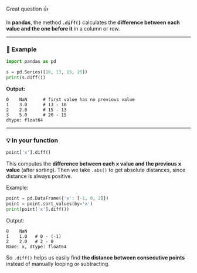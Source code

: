 Great question 👍

In **pandas**, the method **`.diff()`** calculates the **difference between each value and the one before it** in a column or row.

---

### 🧩 Example

```python
import pandas as pd

s = pd.Series([10, 13, 15, 20])
print(s.diff())
```

**Output:**

```
0    NaN      # first value has no previous value
1    3.0      # 13 - 10
2    2.0      # 15 - 13
3    5.0      # 20 - 15
dtype: float64
```

---

### 💡 In your function

```python
point['x'].diff()
```

This computes the **difference between each x value and the previous x value** (after sorting).
Then we take `.abs()` to get absolute distances, since distance is always positive.

Example:

```python
point = pd.DataFrame({'x': [-1, 0, 2]})
point = point.sort_values(by='x')
print(point['x'].diff())
```

Output:

```
0    NaN
1    1.0   # 0 - (-1)
2    2.0   # 2 - 0
Name: x, dtype: float64
```

So `.diff()` helps us easily find **the distance between consecutive points** instead of manually looping or subtracting.
